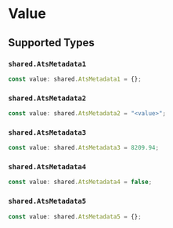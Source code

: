 # Value


## Supported Types

### `shared.AtsMetadata1`

```typescript
const value: shared.AtsMetadata1 = {};
```

### `shared.AtsMetadata2`

```typescript
const value: shared.AtsMetadata2 = "<value>";
```

### `shared.AtsMetadata3`

```typescript
const value: shared.AtsMetadata3 = 8209.94;
```

### `shared.AtsMetadata4`

```typescript
const value: shared.AtsMetadata4 = false;
```

### `shared.AtsMetadata5`

```typescript
const value: shared.AtsMetadata5 = {};
```

